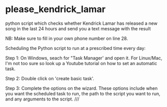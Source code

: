 # please_kendrick_lamar
python script which checks whether Kendrick Lamar has released a new song in the last 24 hours and send you a text message with the result

NB: Make sure to fill in your own phone number on line 28.

Scheduling the Python script to run at a prescribed time every day:

Step 1: On Windows, seach for "Task Manager' and open it. For Linux/Mac, I'm not too sure so look up a Youtube tutorial on how to set an automatic task.

Step 2: Double click on 'create basic task'.

Step 3: Complete the options on the wizard. These options include when you want the scheduled task to run, the path to the script you want to run, and any arguments to the script.
///
